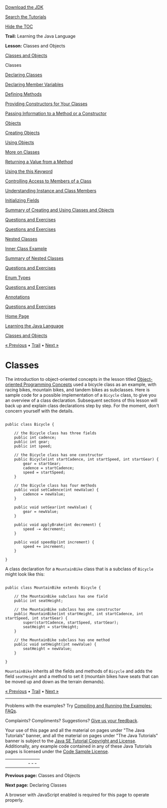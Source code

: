 [Download
the JDK](http://java.sun.com/javase/6/download.jsp)
  
[Search the
Tutorials](../../search.html)
  
[Hide the TOC](javascript:toggleLeft())

**Trail:** Learning the Java Language
  
**Lesson:** Classes and Objects

[Classes and Objects](index.html)

Classes

[Declaring Classes](classdecl.html)

[Declaring Member Variables](variables.html)

[Defining Methods](methods.html)

[Providing Constructors for Your Classes](constructors.html)

[Passing Information to a Method or a Constructor](arguments.html)

[Objects](objects.html)

[Creating Objects](objectcreation.html)

[Using Objects](usingobject.html)

[More on Classes](more.html)

[Returning a Value from a Method](returnvalue.html)

[Using the this Keyword](thiskey.html)

[Controlling Access to Members of a Class](accesscontrol.html)

[Understanding Instance and Class Members](classvars.html)

[Initializing Fields](initial.html)

[Summary of Creating and Using Classes and Objects](summaryclasses.html)

[Questions and Exercises](QandE/creating-questions.html)

[Questions and Exercises](QandE/objects-questions.html)

[Nested Classes](nested.html)

[Inner Class Example](innerclasses.html)

[Summary of Nested Classes](summarynested.html)

[Questions and Exercises](QandE/nested-questions.html)

[Enum Types](enum.html)

[Questions and Exercises](QandE/enum-questions.html)

[Annotations](annotations.html)

[Questions and Exercises](QandE/annotations-questions.html)

[Home Page](../../index.html)
>
[Learning the Java Language](../index.html)
>
[Classes and Objects](index.html)

[« Previous](index.html) • [Trail](../TOC.html) • [Next »](classdecl.html)

# Classes

The introduction to object-oriented concepts in
the lesson titled
[Object-oriented Programming Concepts](../../java/concepts/index.html) used a bicycle class as an example,
with racing bikes, mountain bikes, and tandem bikes as subclasses.
Here is sample code for a possible implementation of a `Bicycle` class, to give you an overview of a
class declaration. Subsequent sections of this
lesson
will back up and explain class declarations
step by step. For the moment, don't concern yourself with the details.

```

public class Bicycle {
	
    // the Bicycle class has three fields
    public int cadence;
    public int gear;
    public int speed;
	
    // the Bicycle class has one constructor
    public Bicycle(int startCadence, int startSpeed, int startGear) {
        gear = startGear;
        cadence = startCadence;
        speed = startSpeed;
    }
	
    // the Bicycle class has four methods
    public void setCadence(int newValue) {
        cadence = newValue;
    }
	
    public void setGear(int newValue) {
        gear = newValue;
    }
	
    public void applyBrake(int decrement) {
        speed -= decrement;
    }
	
    public void speedUp(int increment) {
        speed += increment;
    }
	
}

```

A class declaration for a `MountainBike` class that is a subclass of `Bicycle` might look like this:

```

public class MountainBike extends Bicycle {
	
    // the MountainBike subclass has one field
    public int seatHeight;

    // the MountainBike subclass has one constructor
    public MountainBike(int startHeight, int startCadence, int startSpeed, int startGear) {
        super(startCadence, startSpeed, startGear);
        seatHeight = startHeight;
    }	
	
    // the MountainBike subclass has one method
    public void setHeight(int newValue) {
        seatHeight = newValue;
    }	

}

```

`MountainBike` inherits all the fields and methods of `Bicycle` and adds the field `seatHeight` and a method to set it (mountain bikes have seats that can be moved up and down
as the terrain demands).

[« Previous](index.html)
•
[Trail](../TOC.html)
•
[Next »](classdecl.html)

---

Problems with the examples? Try [Compiling and Running
the Examples: FAQs](../../information/run-examples.html).
  
Complaints? Compliments? Suggestions? [Give
us your feedback](http://download.oracle.com/javase/feedback.html).

Your use of this page and all the material on pages under "The Java Tutorials" banner,
and all the material on pages under "The Java Tutorials" banner is subject to the [Java SE Tutorial Copyright
and License](../../information/license.html).
Additionally, any example code contained in any of these Java
Tutorials pages is licensed under the
[Code
Sample License](http://developers.sun.com/license/berkeley_license.html).

|  |  |  |  |  |
| --- | --- | --- | --- | --- |
| |  |  | | --- | --- | | duke image | Oracle logo | | [About Oracle](http://www.oracle.com/us/corporate/index.html) | [Oracle Technology Network](http://www.oracle.com/technology/index.html) | [Terms of Service](https://www.samplecode.oracle.com/servlets/CompulsoryClickThrough?type=TermsOfService) | Copyright © 1995, 2011 Oracle and/or its affiliates. All rights reserved. |

**Previous page:** Classes and Objects
  
**Next page:** Declaring Classes




A browser with JavaScript enabled is required for this page to operate properly.